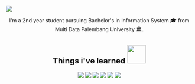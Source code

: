 <p align="center">
 
</p align="center">
<img src=![iniii](https://user-images.githubusercontent.com/126872741/222944982-83b2d63a-1318-4db5-b38f-4194a9462e9c.png)>

<p align="center">
  I'm a 2nd year student pursuing Bachelor's in Information System 🎓 from Multi Data Palembang University 🏛.
</p>

<h2 align="center">Things i've learned <img src="https://github.com/ritik307/ritik307/blob/main/images/laptop.gif" width="50"></h2>

<p align="center">
<img src="https://img.shields.io/badge/-Java-E34A86?style=flat-square&logo=java"/>
<img src="https://img.shields.io/badge/-HTML-E34F26?style=flat-square&logo=html&logoColor=white"/>
<img src="https://img.shields.io/badge/-CSS-1572B6?style=flat-square&logo=css"/>
<img src="https://img.shields.io/badge/-MySQL-black?style=flat-square&logo=mysql"/>
<img src="https://img.shields.io/badge/-Python-purple?style=flat-square&logo=python"/>
<img src="https://img.shields.io/badge/-GitHub-black?style=flat-square&logo=github"/>
</p>
